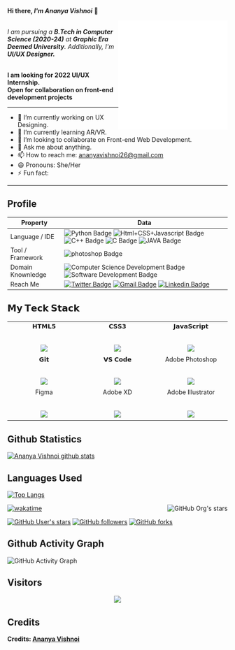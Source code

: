 <b> Hi there, <i>I'm Ananya Vishnoi</i></b> 👋

<img align="right" src="./gif.gif" length=250px width=250px>

<br>
<i>I am pursuing a <b>B.Tech in Computer Science (2020-24)</b> at <b>Graphic Era Deemed University</b>. Additionally, I'm <b>UI/UX Designer.</i></b>
<br>
<br>

**I am looking for 2022 UI/UX Internship.** <br>
**Open for collaboration on front-end development projects**

----


- 🔭 I’m currently working on UX Designing.
- 🌱 I’m currently learning AR/VR.
- 👯 I’m looking to collaborate on Front-end Web Development.
- 💬 Ask me about anything.
- 📫 How to reach me: ananyavishnoi26@gmail.com
- 😄 Pronouns: She/Her
- ⚡ Fun fact: 
-----


## <b>Profile</b>

Property                 | Data  
-------------------------|------
Language / IDE           |  ![Python Badge](https://img.shields.io/badge/-PyCharm-3776AB?style=flat&logo=Python&logoColor=white) ![Html+CSS+Javascript Badge](https://img.shields.io/badge/-Visual%20Studio%20Code-F7DF1E?style=flat&logo=Javascript&logoColor=white) ![C++ Badge](https://img.shields.io/badge/-Visual%20Studio-00599C?style=flat&logo=C%2B%2B&logoColor=white) ![C Badge](https://img.shields.io/badge/-Visual%20Studio-A8B9CC?style=flat&logo=C&logoColor=white) ![JAVA Badge](https://img.shields.io/badge/-Eclipse-007396?style=flat&logo=JAVA&logoColor=white)
Tool / Framework         |  ![photoshop Badge](https://img.shields.io/badge/-Photoshop-26C9FF?style=flat&logo=Adobe-Photoshop&logoColor=white)
Domain Knownledge        | ![Computer Science Development Badge](https://img.shields.io/badge/-Computer%20Science-FAB040?style=flat&logoColor=white) ![Software Development Badge](https://img.shields.io/badge/-Software%20Development-FF6600?style=flat&logoColor=white) 
Reach Me                 | [![Twitter Badge](https://img.shields.io/badge/-AnanyaVishnoi-00acee?style=flat&logo=twitter&logoColor=white)](https://twitter.com/AnanyaVishnoi3/) [![Gmail Badge](https://img.shields.io/badge/-AnanyaVishnoi-e54448?style=flat&logo=Gmail&logoColor=white)](mailto:ananyavishnoi26@gmail.com) [![Linkedin Badge](https://img.shields.io/badge/-AnanyaVishnoi-blue?style=flat&logo=Linkedin&logoColor=white)](https://www.linkedin.com/in/ananya-vishnoi/)

## 𝗠𝘆 𝗧𝗲𝗰𝗸 𝗦𝘁𝗮𝗰𝗸

<table>
  <tbody>
    <tr valign="top">
      <td width="25%" align="center">
        <span>𝗛𝗧𝗠𝗟𝟱</span><br><br><br>
        <img height="64px" src="https://cdn.svgporn.com/logos/html-5.svg">
      </td>
      <td width="25%" align="center">
        <span>𝗖𝗦𝗦𝟯</span><br><br><br>
        <img height="64px" src="https://cdn.svgporn.com/logos/css-3.svg">
      </td>
      <td width="25%" align="center">
        <span>𝗝𝗮𝘃𝗮𝗦𝗰𝗿𝗶𝗽𝘁</span><br><br><br>
        <img height="64px" src="https://cdn.svgporn.com/logos/javascript.svg">
      </td>
    </tr>
      <td width="25%" align="center">
        <span>𝗚𝗶𝘁</span><br><br><br>
        <img height="64px" src="https://cdn.svgporn.com/logos/git-icon.svg">
      </td>
      <td width="25%" align="center">
        <span>𝗩𝗦 𝗖𝗼𝗱𝗲</span><br><br><br>
        <img height="64px" src="https://cdn.svgporn.com/logos/visual-studio-code.svg">
      </td>
      <td width="25%" align="center">
        <span>Adobe Photoshop</span><br><br><br>
        <img height="64px" src="https://encrypted-tbn0.gstatic.com/images?q=tbn:ANd9GcRsLgf4Ixs4Q9lHbZuhC-DacEht7a-B7nM_DIzJBni-_QEvXnqBIMA257yf8cpcY1q9ajM&usqp=CAU">
      </td>
    </tr>
    </tr>
      <td width="25%" align="center">
        <span>Figma</span><br><br><br>
        <img height="64px" src="https://s3-alpha.figma.com/hub/file/697598809/ce5e0bb3-16b9-4d88-9bca-7d237fe725a8-cover.png">
      </td>
      <td width="25%" align="center">
        <span>Adobe XD</span><br><br><br>
        <img height="64px" src="https://res.cloudinary.com/crunchbase-production/image/upload/c_lpad,f_auto,q_auto:eco,dpr_1/hjixnzui1nhq3trfcwx8">
      </td>
      <td width="25%" align="center">
        <span>Adobe Illustrator</span><br><br><br>
        <img height="64px" src="https://cia.imgix.net/files/blog/full/image329.jpg">
      </td>
    </tr>
  </tbody>
</table>


## <b>Github Statistics</b>

[![Ananya Vishnoi github stats](https://github-readme-stats.vercel.app/api?username=ananya26-vishnoi&theme=material-palenight&count_private=true&hide=contribs)](https://github.com/ananya26-vishnoi/github-readme-stats)

## <b>Languages Used</b>

[![Top Langs](https://github-readme-stats.vercel.app/api/top-langs/?username=ananya26-vishnoi&theme=material-palenight&hide=Jupyter&layout=compact)](https://github.com/ananya26-vishnoi/github-readme-stats)

[<img alt="GitHub Org's stars" src="https://img.shields.io/github/stars/OldCodersClub?label=OldCodersClub%27s%20Stars&logoColor=red&style=social" align="right">](https://github.com/OldCodersClub/faq)

[![wakatime](https://wakatime.com/badge/user/8cc8aa38-4041-409b-9d27-a85e5b897ad4.svg?style=social)](https://wakatime.com/@8cc8aa38-4041-409b-9d27-a85e5b897ad4)

[<img alt="GitHub User's stars" src="https://img.shields.io/github/stars/ananya26-vishnoi?affiliations=OWNER%2CCOLLABORATOR%2CORGANIZATION_MEMBER&label=Total%20user%20stars%20in%20all%20repo&logoColor=red&style=social">](https://github.com/ananya26-vishnoi?tab=repositories&q=&type=&language=&sort=stargazers)
[<img alt="GitHub followers" src="https://img.shields.io/github/followers/ananya26-vishnoi?&logoColor=red&style=social">](https://github.com/ananya26-vishnoi?tab=followers)
[<img alt="GitHub forks" src="https://img.shields.io/github/forks/ananya26-vishnoi/TranslatorSelenium?logoColor=red&style=social">](https://github.com/ananya26-vishnoi/TranslatorSelenium/network/members)
 
## <b>Github Activity Graph </b>
![GitHub Activity Graph](https://activity-graph.herokuapp.com/graph?username=ananya26-vishnoi&bg_color=000000&color=4fff67&line=4fff67&point=ffffff&area=true&hide_border=true) 


## <b> Visitors</b>
  <p align="center">
  <img src="https://profile-counter.glitch.me/ananya26-vishnoi/count.svg">
</p>
    




## <b>Credits<b>
Credits: [Ananya Vishnoi](https://github.com/ananya26-vishnoi)
